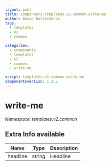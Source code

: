 ```yaml
---
layout: post
title: components.templates.v2.common.write-me
author: David Ballesteros
tags:
  - templates
  - v2
  - common

categories:
  - components
  - templates
  - v2
  - common
  - write-me

script: templates.v2.common.write-me
componentsversion: 5.3.5
---
```

# write-me

*Namespace: templates.v2.common*

## Extra Info available

| Name | Type | Description |
| --- | --- | --- |
| headline | string | Headline |
